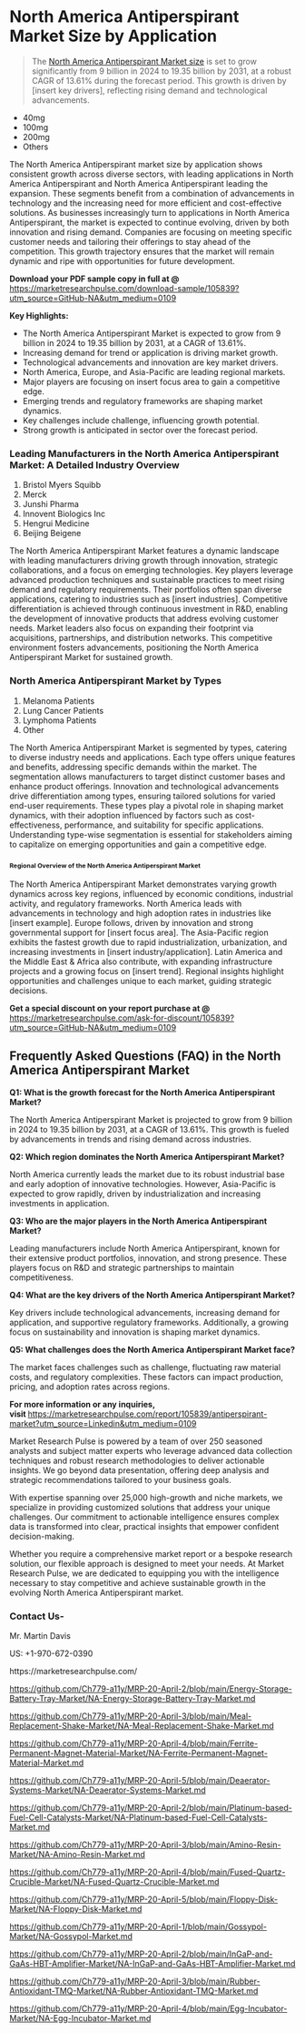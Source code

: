<h1>North America Antiperspirant Market&nbsp;Size by Application</h1><blockquote><p>The <a href="https://marketresearchpulse.com/download-sample/105839?utm_source=GitHub-NA&amp;utm_medium=0109">North America Antiperspirant Market size</a> is set to grow significantly from 9 billion in 2024 to 19.35 billion by 2031, at a robust CAGR of 13.61% during the forecast period. This growth is driven by [insert key drivers], reflecting rising demand and technological advancements.</p></blockquote><ul><li>40mg<li> 100mg<li> 200mg<li> Others</li></ul><p>The North America Antiperspirant market size by application shows consistent growth across diverse sectors, with leading applications in North America Antiperspirant and North America Antiperspirant leading the expansion. These segments benefit from a combination of advancements in technology and the increasing need for more efficient and cost-effective solutions. As businesses increasingly turn to applications in North America Antiperspirant, the market is expected to continue evolving, driven by both innovation and rising demand. Companies are focusing on meeting specific customer needs and tailoring their offerings to stay ahead of the competition. This growth trajectory ensures that the market will remain dynamic and ripe with opportunities for future development.</p><p><strong>Download your PDF sample copy in full at @ </strong><a href="https://marketresearchpulse.com/download-sample/105839?utm_source=GitHub-NA&amp;utm_medium=0109">https://marketresearchpulse.com/download-sample/105839?utm_source=GitHub-NA&amp;utm_medium=0109</a></p><p><strong>Key Highlights: </strong></p><ul><li>The North America Antiperspirant Market is expected to grow from 9 billion in 2024 to 19.35 billion by 2031, at a CAGR of 13.61%.</li><li>Increasing demand for trend or application is driving market growth.</li><li>Technological advancements and innovation are key market drivers.</li><li>North America, Europe, and Asia-Pacific are leading regional markets.</li><li>Major players are focusing on insert focus area to gain a competitive edge.</li><li>Emerging trends and regulatory frameworks are shaping market dynamics.</li><li>Key challenges include challenge, influencing growth potential.</li><li>Strong growth is anticipated in sector over the forecast period.</li></ul><h3>Leading Manufacturers in the North America Antiperspirant Market: A Detailed Industry Overview</h3><ol><li>Bristol Myers Squibb</li><li>Merck</li><li>Junshi Pharma</li><li>Innovent Biologics Inc</li><li>Hengrui Medicine</li><li>Beijing Beigene</li></ol><div class="flex max-w-full flex-col flex-grow"><div class="min-h-8 text-message flex w-full flex-col items-end gap-2 whitespace-normal break-words [.text-message+&amp;]:mt-5" dir="auto" data-message-author-role="assistant" data-message-id="fd8432e4-4910-450d-b182-61b7bfb0a01f" data-message-model-slug="gpt-4o"><div class="flex w-full flex-col gap-1 empty:hidden first:pt-[3px]"><div class="markdown prose w-full break-words dark:prose-invert light"><p>The North America Antiperspirant Market features a dynamic landscape with leading manufacturers driving growth through innovation, strategic collaborations, and a focus on emerging technologies. Key players leverage advanced production techniques and sustainable practices to meet rising demand and regulatory requirements. Their portfolios often span diverse applications, catering to industries such as [insert industries]. Competitive differentiation is achieved through continuous investment in R&amp;D, enabling the development of innovative products that address evolving customer needs. Market leaders also focus on expanding their footprint via acquisitions, partnerships, and distribution networks. This competitive environment fosters advancements, positioning the North America Antiperspirant Market for sustained growth.</p></div></div></div></div><h3>North America Antiperspirant Market by Types</h3><ol><li>Melanoma Patients<li> Lung Cancer Patients<li> Lymphoma Patients<li> Other</li></ol><div class="flex max-w-full flex-col flex-grow"><div class="min-h-8 text-message flex w-full flex-col items-end gap-2 whitespace-normal break-words [.text-message+&amp;]:mt-5" dir="auto" data-message-author-role="assistant" data-message-id="084470be-0bb7-4664-bddf-5156b4f41249" data-message-model-slug="gpt-4o-mini"><div class="flex w-full flex-col gap-1 empty:hidden first:pt-[3px]"><div class="markdown prose w-full break-words dark:prose-invert light"><p>The North America Antiperspirant Market is segmented by types, catering to diverse industry needs and applications. Each type offers unique features and benefits, addressing specific demands within the market. The segmentation allows manufacturers to target distinct customer bases and enhance product offerings. Innovation and technological advancements drive differentiation among types, ensuring tailored solutions for varied end-user requirements. These types play a pivotal role in shaping market dynamics, with their adoption influenced by factors such as cost-effectiveness, performance, and suitability for specific applications. Understanding type-wise segmentation is essential for stakeholders aiming to capitalize on emerging opportunities and gain a competitive edge.</p></div></div></div></div><h3><span style="font-size: 11px;">Regional Overview of the North America Antiperspirant Market</span></h3><div class="flex max-w-full flex-col flex-grow"><div class="min-h-8 text-message flex w-full flex-col items-end gap-2 whitespace-normal break-words [.text-message+&amp;]:mt-5" dir="auto" data-message-author-role="assistant" data-message-id="e9038762-ce64-4e30-91c9-9bd413514231" data-message-model-slug="gpt-4o-mini"><div class="flex w-full flex-col gap-1 empty:hidden first:pt-[3px]"><div class="markdown prose w-full break-words dark:prose-invert light"><p>The North America Antiperspirant Market demonstrates varying growth dynamics across key regions, influenced by economic conditions, industrial activity, and regulatory frameworks. North America leads with advancements in technology and high adoption rates in industries like [insert example]. Europe follows, driven by innovation and strong governmental support for [insert focus area]. The Asia-Pacific region exhibits the fastest growth due to rapid industrialization, urbanization, and increasing investments in [insert industry/application]. Latin America and the Middle East &amp; Africa also contribute, with expanding infrastructure projects and a growing focus on [insert trend]. Regional insights highlight opportunities and challenges unique to each market, guiding strategic decisions.</p></div></div></div></div><p><strong>Get a special discount on your report purchase at @ </strong><a href="https://marketresearchpulse.com/ask-for-discount/105839?utm_source=GitHub-NA&amp;utm_medium=0109">https://marketresearchpulse.com/ask-for-discount/105839?utm_source=GitHub-NA&amp;utm_medium=0109</a></p><h2>Frequently Asked Questions (FAQ) in the North America Antiperspirant Market</h2><p><strong>Q1: What is the growth forecast for the North America Antiperspirant Market?</strong></p><p>The North America Antiperspirant Market is projected to grow from 9 billion in 2024 to 19.35 billion by 2031, at a CAGR of 13.61%. This growth is fueled by advancements in trends and rising demand across industries.</p><p><strong>Q2: Which region dominates the North America Antiperspirant Market?</strong></p><p>North America currently leads the market due to its robust industrial base and early adoption of innovative technologies. However, Asia-Pacific is expected to grow rapidly, driven by industrialization and increasing investments in application.</p><p><strong>Q3: Who are the major players in the North America Antiperspirant Market?</strong></p><p>Leading manufacturers include North America Antiperspirant, known for their extensive product portfolios, innovation, and strong presence. These players focus on R&amp;D and strategic partnerships to maintain competitiveness.</p><p><strong>Q4: What are the key drivers of the North America Antiperspirant Market?</strong></p><p>Key drivers include technological advancements, increasing demand for application, and supportive regulatory frameworks. Additionally, a growing focus on sustainability and innovation is shaping market dynamics.</p><p><strong>Q5: What challenges does the North America Antiperspirant Market face?</strong></p><p>The market faces challenges such as challenge, fluctuating raw material costs, and regulatory complexities. These factors can impact production, pricing, and adoption rates across regions.</p><p><strong>For more information or any inquiries, visit&nbsp;</strong><a href="https://marketresearchpulse.com/report/105839/antiperspirant-market?utm_source=Linkedin&utm_medium=0109">https://marketresearchpulse.com/report/105839/antiperspirant-market?utm_source=Linkedin&utm_medium=0109</a></p><p>Market Research Pulse is powered by a team of over 250 seasoned analysts and subject matter experts who leverage advanced data collection techniques and robust research methodologies to deliver actionable insights. We go beyond data presentation, offering deep analysis and strategic recommendations tailored to your business goals.</p><p>With expertise spanning over 25,000 high-growth and niche markets, we specialize in providing customized solutions that address your unique challenges. Our commitment to actionable intelligence ensures complex data is transformed into clear, practical insights that empower confident decision-making.</p><p>Whether you require a comprehensive market report or a bespoke research solution, our flexible approach is designed to meet your needs. At Market Research Pulse, we are dedicated to equipping you with the intelligence necessary to stay competitive and achieve sustainable growth in the evolving North America Antiperspirant market.</p><h3><strong>Contact Us-</strong></h3><p>Mr. Martin Davis</p><p>US: +1-970-672-0390</p><p>https://marketresearchpulse.com/</p><p><a href="https://github.com/Ch779-a11y/MRP-20-April-2/blob/main/Energy-Storage-Battery-Tray-Market/NA-Energy-Storage-Battery-Tray-Market.md">https://github.com/Ch779-a11y/MRP-20-April-2/blob/main/Energy-Storage-Battery-Tray-Market/NA-Energy-Storage-Battery-Tray-Market.md</a></p><p><a href="https://github.com/Ch779-a11y/MRP-20-April-3/blob/main/Meal-Replacement-Shake-Market/NA-Meal-Replacement-Shake-Market.md">https://github.com/Ch779-a11y/MRP-20-April-3/blob/main/Meal-Replacement-Shake-Market/NA-Meal-Replacement-Shake-Market.md</a></p><p><a href="https://github.com/Ch779-a11y/MRP-20-April-4/blob/main/Ferrite-Permanent-Magnet-Material-Market/NA-Ferrite-Permanent-Magnet-Material-Market.md">https://github.com/Ch779-a11y/MRP-20-April-4/blob/main/Ferrite-Permanent-Magnet-Material-Market/NA-Ferrite-Permanent-Magnet-Material-Market.md</a></p><p><a href="https://github.com/Ch779-a11y/MRP-20-April-5/blob/main/Deaerator-Systems-Market/NA-Deaerator-Systems-Market.md">https://github.com/Ch779-a11y/MRP-20-April-5/blob/main/Deaerator-Systems-Market/NA-Deaerator-Systems-Market.md</a></p><p><a href="https://github.com/Ch779-a11y/MRP-20-April-2/blob/main/Platinum-based-Fuel-Cell-Catalysts-Market/NA-Platinum-based-Fuel-Cell-Catalysts-Market.md">https://github.com/Ch779-a11y/MRP-20-April-2/blob/main/Platinum-based-Fuel-Cell-Catalysts-Market/NA-Platinum-based-Fuel-Cell-Catalysts-Market.md</a></p><p><a href="https://github.com/Ch779-a11y/MRP-20-April-3/blob/main/Amino-Resin-Market/NA-Amino-Resin-Market.md">https://github.com/Ch779-a11y/MRP-20-April-3/blob/main/Amino-Resin-Market/NA-Amino-Resin-Market.md</a></p><p><a href="https://github.com/Ch779-a11y/MRP-20-April-4/blob/main/Fused-Quartz-Crucible-Market/NA-Fused-Quartz-Crucible-Market.md">https://github.com/Ch779-a11y/MRP-20-April-4/blob/main/Fused-Quartz-Crucible-Market/NA-Fused-Quartz-Crucible-Market.md</a></p><p><a href="https://github.com/Ch779-a11y/MRP-20-April-5/blob/main/Floppy-Disk-Market/NA-Floppy-Disk-Market.md">https://github.com/Ch779-a11y/MRP-20-April-5/blob/main/Floppy-Disk-Market/NA-Floppy-Disk-Market.md</a></p><p><a href="https://github.com/Ch779-a11y/MRP-20-April-1/blob/main/Gossypol-Market/NA-Gossypol-Market.md">https://github.com/Ch779-a11y/MRP-20-April-1/blob/main/Gossypol-Market/NA-Gossypol-Market.md</a></p><p><a href="https://github.com/Ch779-a11y/MRP-20-April-2/blob/main/InGaP-and-GaAs-HBT-Amplifier-Market/NA-InGaP-and-GaAs-HBT-Amplifier-Market.md">https://github.com/Ch779-a11y/MRP-20-April-2/blob/main/InGaP-and-GaAs-HBT-Amplifier-Market/NA-InGaP-and-GaAs-HBT-Amplifier-Market.md</a></p><p><a href="https://github.com/Ch779-a11y/MRP-20-April-3/blob/main/Rubber-Antioxidant-TMQ-Market/NA-Rubber-Antioxidant-TMQ-Market.md">https://github.com/Ch779-a11y/MRP-20-April-3/blob/main/Rubber-Antioxidant-TMQ-Market/NA-Rubber-Antioxidant-TMQ-Market.md</a></p><p><a href="https://github.com/Ch779-a11y/MRP-20-April-4/blob/main/Egg-Incubator-Market/NA-Egg-Incubator-Market.md">https://github.com/Ch779-a11y/MRP-20-April-4/blob/main/Egg-Incubator-Market/NA-Egg-Incubator-Market.md</a></p>
